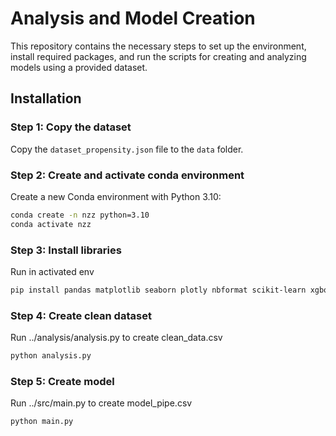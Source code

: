 # Analysis and Model Creation 

This repository contains the necessary steps to set up the environment, install required packages, and run the scripts for creating and analyzing models using a provided dataset.

## Installation

### Step 1: Copy the dataset
Copy the `dataset_propensity.json` file to the `data` folder.

### Step 2: Create and activate conda environment
Create a new Conda environment with Python 3.10:
```sh
conda create -n nzz python=3.10
conda activate nzz
```

### Step 3: Install libraries
Run in activated env
```sh
pip install pandas matplotlib seaborn plotly nbformat scikit-learn xgboost shap
```

### Step 4: Create clean dataset
Run ../analysis/analysis.py to create clean_data.csv
```sh
python analysis.py
```

### Step 5: Create model
Run ../src/main.py to create model_pipe.csv
```sh
python main.py
```
